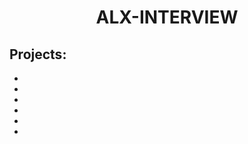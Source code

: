 <h1 align="center"><b>ALX-INTERVIEW</b></h1>

## Projects:

- **[]()**
- **[]()**
- **[]()**
- **[]()**
- **[]()**
- **[]()**
